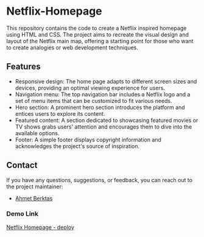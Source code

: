 # Netflix-Homepage

This repository contains the code to create a Netflix inspired homepage using HTML and CSS. The project aims to recreate the visual design and layout of the Netflix main map, offering a starting point for those who want to create analogies or web development techniques.

## Features

- Responsive design: The home page adapts to different screen sizes and devices, providing an optimal viewing experience for users.
- Navigation menu: The top navigation bar includes a Netflix logo and a set of menu items that can be customized to fit various needs.
- Hero section: A prominent hero section introduces the platform and entices users to explore its content.
- Featured content: A section dedicated to showcasing featured movies or TV shows grabs users' attention and encourages them to dive into the available options.
- Footer: A simple footer displays copyright information and acknowledges the project's source of inspiration.

## Contact

If you have any questions, suggestions, or feedback, you can reach out to the project maintainer:

- [Ahmet Berktas](https://www.linkedin.com/in/ahmetberktas/)

### Demo Link
[Netflix Homepage - deploy](https://netflix-homepage-udemig.netlify.app/)
